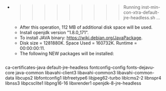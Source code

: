* >>>>>>>>> Running inst-min-con-xtra-default-jre-headless.sh ...
  * After this operation, 112 MB of additional disk space will be used.
  * Install openjdk version "1.8.0_171".
  * To install JAVA binary: https://wiki.debian.org/JavaPackage.
  * Disk size = 1281880K. Space Used = 160732K. Runtime = 00:00:00:11.
  * The following NEW packages will be installed:
  ```bash
ca-certificates-java default-jre-headless fontconfig-config fonts-dejavu-core java-common
libavahi-client3 libavahi-common3 libavahi-common-data libcups2 libfontconfig1
libfreetype6 libjpeg62-turbo liblcms2-2 libnspr4 libnss3
libpcsclite1 libpng16-16 libxrender1 openjdk-8-jre-headless
  ```
